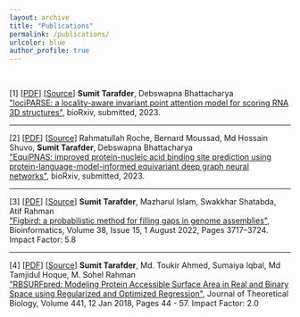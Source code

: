 ```yaml
---
layout: archive
title: "Publications"
permalink: /publications/
urlcolor: blue
author_profile: true
---
```

&nbsp;

[1] [[PDF](../files/lociPARSE.pdf)] [[Source](https://github.com/Bhattacharya-Lab/lociPARSE)] **Sumit Tarafder**, Debswapna Bhattacharya <br>
<a href="https://doi.org/10.1101/2023.11.04.565599">"lociPARSE: a locality-aware invariant point attention model for scoring RNA 3D structures"</a>, bioRxiv, submitted, 2023. <br>

---

[2] [[PDF](../files/EquiPNAS.pdf)] [[Source](https://github.com/Bhattacharya-Lab/EquiPNAS)] Rahmatullah Roche, Bernard Moussad, Md Hossain Shuvo, **Sumit Tarafder**, Debswapna Bhattacharya <br>
<a href="https://doi.org/10.1101/2023.09.14.557719">"EquiPNAS: improved protein-nucleic acid binding site prediction using protein-language-model-informed equivariant deep graph neural networks"</a>, bioRxiv, submitted, 2023. <br>

---
[3] [[PDF](../files/Figbird.pdf)] [[Source](https://github.com/SumitTarafder/Figbird)] **Sumit Tarafder**, Mazharul Islam, Swakkhar Shatabda, Atif Rahman <br>
    <a href="https://doi.org/10.1093/bioinformatics/btac404">"Figbird: a probabilistic method for filling gaps in genome assemblies"</a>, Bioinformatics, Volume 38, Issue 15, 1 August 2022, Pages 3717–3724. Impact Factor: 5.8 <br>
    
---

[4] [[PDF](../files/RBSurfPred.pdf)] [[Source](https://github.com/SumitTarafder/RBSURFpred)] **Sumit Tarafder**, Md. Toukir Ahmed, Sumaiya Iqbal, Md Tamjidul Hoque, M. Sohel Rahman <br>
<a href="https://doi.org/10.1016/j.jtbi.2017.12.029">"RBSURFpred: Modeling Protein Accessible Surface Area in Real and Binary Space using Regularized and Optimized Regression"</a>, Journal of Theoretical Biology, Volume 441, 12 Jan 2018, Pages 44 - 57. Impact Factor: 2.0
